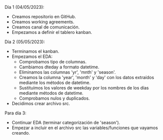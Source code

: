 Día 1 (04/05/2023):

 - Creamos repositorio en GitHub.
 - Creamos working agreements.
 - Creamos canal de comunicación.
 - Empezamos a definir el tablero kanban.

 Día 2 (05/05/2023):

 - Terminamos el kanban.
 - Empezamos el EDA: 
    - Comprobamos tipo de columnas.
    - Cambiamos dteday a formato datetime.
    - Eliminamos las columnas 'yr', 'mnth' y 'season'.
    - Creamos la columna 'year', 'month' y 'day' con los datos extraídos mediante los métodos de datetime.
    - Sustituímos los valores de weekday por los nombres de los días mediante métodos de datetime. 
    - Comprobamos nulos y duplicados.
 - Decidimos crear archivo src.

 Para día 3:
 - Continuar EDA (terminar categorización de 'season').
 - Empezar a incluir en el archivo src las variables/funciones que vayamos creando.